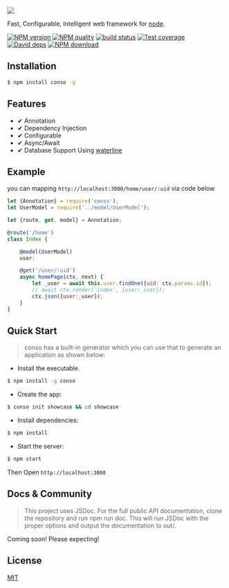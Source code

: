 ![](https://raw.githubusercontent.com/wiki/tageecc/conso/conso.png)

Fast, Configurable, Intelligent web framework for [node](http://nodejs.org).

[![NPM version][npm-image]][npm-url]
[![NPM quality][quality-image]][quality-url]
[![build status][travis-image]][travis-url]
[![Test coverage][codecov-image]][codecov-url]
[![David deps][david-image]][david-url]
[![NPM download][download-image]][download-url]

[npm-image]: https://img.shields.io/npm/v/conso.svg?style=flat-square
[npm-url]: https://npmjs.org/package/conso
[quality-image]: http://npm.packagequality.com/shield/conso.svg
[quality-url]: http://packagequality.com/#?package=conso
[travis-image]: https://img.shields.io/travis/tageecc/conso.svg?style=flat-square
[travis-url]: https://travis-ci.org/tageecc/conso
[codecov-image]: https://img.shields.io/codecov/c/github/tageecc/conso.svg?style=flat-square
[codecov-url]: https://codecov.io/gh/tageecc/conso
[david-image]: https://img.shields.io/david/tageecc/conso.svg?style=flat-square
[david-url]: https://david-dm.org/tageecc/conso
[download-image]: https://img.shields.io/npm/dm/conso.svg?style=flat-square
[download-url]: https://npmjs.org/package/conso

## Installation

```bash
$ npm install conso -g
```
## Features

- ✔︎ Annotation
- ✔︎ Dependency Injection
- ✔︎ Configurable
- ✔︎ Async/Await
- ✔︎ Database Support Using [waterline](https://github.com/balderdashy/waterline)

## Example

you can mapping `http://localhost:3000/home/user/:uid` via code below

```javascript
let {Annotation} = require('conso');
let UserModel = require('../model/UserModel');

let {route, get, model} = Annotation;

@route('/home')
class Index {

    @model(UserModel)
    user;

    @get('/user/:uid')
    async homePage(ctx, next) {
        let _user = await this.user.findOne({uid: ctx.params.id});
        // await ctx.render('index', {user:_user});
        ctx.json({user:_user});
    }
}

```

## Quick Start

> conso has a built-in generator which you can use that to generate an application as shown below:

 - Install the executable.

```bash
$ npm install -g conso
```

 - Create the app:
 
```bash
$ conso init showcase && cd showcase
```

 - Install dependencies:
  
```bash
$ npm install
```
  
 - Start the server:
  
```bash
$ npm start
```

 Then Open `http://localhost:3000`

## Docs & Community

>This project uses JSDoc. For the full public API documentation, clone the repository and run npm run doc. This will run JSDoc with the proper options and output the documentation to out/.

Coming soon! Please expecting!


## License

[MIT](LICENSE)